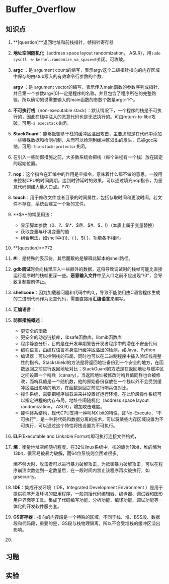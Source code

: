 # Buffer_Overflow

## 知识点

1. **[question]**返回地址和前栈指针，帧指针寄存器

2. **地址空间随机化**（address space layout randomization， ASLR），用`sudo sysctl -w kernel.randomize_va_space=0`关闭。可攻破。

3. **argc** ：是 argument count的缩写，表示argv这个二级指针指向的内存区域中保存的由stub写入的有效命令行参数的个数.

   **argv** ：是 argument vector的缩写，表示传入main函数的参数序列或指针，并且第一个参数argv[0]一定是程序的名称，并且包含了程序所在的完整路径，所以确切的说需要输入的main函数的参数个数是argc-1个。

4. **不可执行栈**（non-executable stack）：默认情况下，一个程序的栈是不可执行的，因此在栈中注入的恶意代码也是无法执行的。可由return-to-libc攻破。可用`-z execstack`关闭。

5. **StackGuard**：能够抵御基于栈的缓冲区溢出攻击，主要思想是在代码中添加一些特殊数据和检测机制，从而可以检测到缓冲区溢出的发生，已被gcc采纳。可用`-fno-stack-protector`关闭。

6. 在引入一些防御措施之前，大多数系统会把栈（每个进程有一个栈）放在固定的起始位置。

7. **nop**：这个指令在汇编中的作用是空指令，意味着什么都不做的意思，一般用来控制CPU的时间周期，达到时钟延时的效果。可以通过填充nop指令，为恶意代码创建大量入口点。P70

8. **touch**：用于修改文件或者目录的时间属性，包括存取时间和更改时间。若文件不存在，系统会建立一个新的文件。

9. **$**的常见用法：

   - 显示脚本参数（$0、$?、$\*、$@、$#、$$、$!）（本质上属于变量替换）
   - 获取变量与环境变量的值
   - 组合用法，如shell中$(( ))、$( )、${ }，功能各不相同。

10. **[question]**P72

11. **#!**：是特殊的表示符，其后面跟的是解释此脚本的shell路径。

12. **gdb调试时**会向栈里压入一些额外的数据，这将导致调试时的栈帧可能比直接运行程序时的栈帧更深一些。**恶意输入文件**中至入口之前不应出现“\0”，会导致复制提前停止。

13. **shellcode**：因为加载器问题和代码中的0,，导致不能使用由C语言程序生成的二进制代码作为恶意代码，需要直接用**汇编语言**来编写。

14. **汇编语言**：

15. **防御措施概述：**

    - 更安全的函数
    - 更安全的动态链接库，libsafe函数库，libmib函数库
    - 程序静态分析，目的是在开发早期警告开发者程序中的潜在不安全代码
    - 编程语言，由编程语言本身进行缓冲区溢出的检测，如Java、Python
    - 编译器：可以控制栈的布局，同时也可以在二进制程序中插入验证栈完整性的指令。Stackshield的方法是将返回地址备份到一个安全的地方，在函数返回之前进行返回地址对比；StackGuard的方法是在返回地址与缓冲区之间设置一个哨兵（canary），当返回地址被修改时哨兵值同样也会被修改，而哨兵值是一个随机数，他的原始备份存放在一个栈以外不会受到缓冲区溢出影响的地方，在函数返回之前进行哨兵值对比。
    - 操作系统，需要把程序加载进来并设置好运行环境，在此阶段操作系统可以指定进程的内存布局。地址空间随机化（address space layout randomization， ASLR），增加攻击难度。
    - 硬件体系结构，现代CPU支持一种叫NX bit的特性，即No-Execute，“不可执行”，是一种将代码和数据分离的技术，可以将某些内存区域设置为不可执行，可以通过这个特性将栈设置为不可执行。

16. **ELF**(Executable and Linkable Format)即可执行连接文件格式，

17. **熵**：衡量地址空间随机程度。在32位linux系统中，栈的熵为19bit，堆的熵为13bit，很容易被暴力破解，而64位系统则会困难很多。

    熵不够大时，攻击者可以进行暴力破解攻击，为抵御暴力破解攻击，可以在程序崩溃次数达到一定数量后，在一段时间内禁止该程序再次被执行，如grsecurity。

18. **IDE**：集成开发环境（IDE，Integrated Development Environment ）是用于提供程序开发环境的应用程序，一般包括代码编辑器、编译器、调试器和图形用户界面等工具。集成了代码编写功能、分析功能、编译功能、调试功能等一体化的开发软件服务套。

19. **GS寄存器**：指向的内存段是一个特殊的区域，不同于栈、堆、BSS段、数据段和代码段，重要的是，GS段与栈物理隔离，所以不会受堆栈的缓冲区溢出影响。

20. 

    

    

## 习题

## 实验

